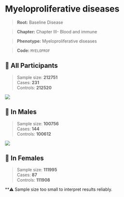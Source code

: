 # Myeloproliferative diseases

> **Root:** Baseline Disease  

> **Chapter:** Chapter III- Blood and immune  

> **Phenotype:** Myeloproliferative diseases  

> **Code:** `MYELOPROF`

## 🧪 All Participants  
> Sample size: **212751**  
> Cases: **231**  
> Controls: **212520**
<img src="/Disease/Figures/ALL/Baseline/MYELOPROF.png"/>
<CsvTable src="/Disease/Data/ALL/Baseline/LG_MYELOPROF.csv" label="🔍 View full results" />

## 👨 In Males  
> Sample size: **100756**  
> Cases: **144**  
> Controls: **100612**
<img src="/Disease/Figures/Male/Baseline/MYELOPROF.png"/>
<CsvTable src="/Disease/Data/Male/Baseline/LG_MYELOPROF.csv" label="🔍 View full results" />

## 👩 In Females  
> Sample size: **111995**  
> Cases: **87**  
> Controls: **111908**

**⚠️ Sample size too small to interpret results reliably.
